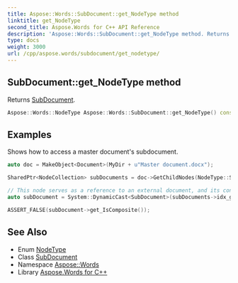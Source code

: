 ```yaml
---
title: Aspose::Words::SubDocument::get_NodeType method
linktitle: get_NodeType
second_title: Aspose.Words for C++ API Reference
description: 'Aspose::Words::SubDocument::get_NodeType method. Returns SubDocument in C++.'
type: docs
weight: 3000
url: /cpp/aspose.words/subdocument/get_nodetype/
---
```

## SubDocument::get_NodeType method


Returns [SubDocument](../../nodetype/).

```cpp
Aspose::Words::NodeType Aspose::Words::SubDocument::get_NodeType() const override
```


## Examples



Shows how to access a master document's subdocument. 
```cpp
auto doc = MakeObject<Document>(MyDir + u"Master document.docx");

SharedPtr<NodeCollection> subDocuments = doc->GetChildNodes(NodeType::SubDocument, true);

// This node serves as a reference to an external document, and its contents cannot be accessed.
auto subDocument = System::DynamicCast<SubDocument>(subDocuments->idx_get(0));

ASSERT_FALSE(subDocument->get_IsComposite());
```

## See Also

* Enum [NodeType](../../nodetype/)
* Class [SubDocument](../)
* Namespace [Aspose::Words](../../)
* Library [Aspose.Words for C++](../../../)
